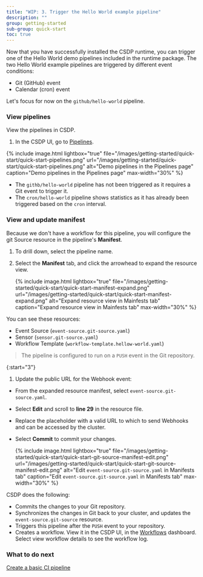 ```yaml
---
title: "WIP: 3. Trigger the Hello World example pipeline"
description: ""
group: getting-started
sub-group: quick-start
toc: true
---
```


Now that you have successfully installed the CSDP runtime, you can trigger one of the Hello World demo pipelines included in the runtime package.
The two Hello World example pipelines are triggered by different event conditions:
* Git (GitHub) event 
* Calendar (cron) event

Let's focus for now on the `github/hello-world` pipeline.

### View pipelines
View the pipelines in CSDP. 
1. In the CSDP UI, go to [Pipelines]((https://g.codefresh.io/2.0/pipelines){:target="\_blank"}). 

  {% include 
   image.html 
   lightbox="true" 
   file="/images/getting-started/quick-start/quick-start-pipelines.png" 
   url="/images/getting-started/quick-start/quick-start-pipelines.png" 
   alt="Demo pipelines in the Pipelines page" 
   caption="Demo pipelines in the Pipelines page"
   max-width="30%" 
   %}  

   * The `githb/hello-world` pipeline has not been triggered as it requires a Git event to trigger it. 
   * The `cron/hello-world` pipeline shows statistics as it has already been triggered based on the `cron` interval.  

### View and update manifest
Because we don't have a workflow for this pipeline, you will configure the git Source resource in the pipeline's **Manifest**.
1. To drill down, select the pipeline name.
1. Select the **Manifest** tab, and click the arrowhead to expand the resource view.
  
   {% include 
   image.html 
   lightbox="true" 
   file="/images/getting-started/quick-start/quick-start-manifest-expand.png" 
   url="/images/getting-started/quick-start/quick-start-manifest-expand.png" 
   alt="Expand resource view in Mainfests tab" 
   caption="Expand resource view in Mainfests tab"
   max-width="30%" 
   %} 
  
  You can see these resources:    

  * Event Source (`event-source.git-source.yaml`)
  * Sensor (`sensor.git-source.yaml`)
  * Workflow Template (`workflow-template.hellow-world.yaml`)  


  > The pipeline is configured to run on a `PUSH` event in the Git repository.

{:start="3"}
1. Update the public URL for the Webhook event:
  * From the expanded resource manifest, select `event-source.git-source.yaml`.
  * Select **Edit** and scroll to **line 29** in the resource file.    
  * Replace the placeholder with a valid URL to which to send Webhooks and can be accessed by the cluster. 
  * Select **Commit** to commit your changes.  
  
     {% include 
    image.html 
   lightbox="true" 
   file="/images/getting-started/quick-start/quick-start-git-source-manifest-edit.png" 
   url="/images/getting-started/quick-start/quick-start-git-source-manifest-edit.png" 
   alt="Edit `event-source.git-source.yaml` in Manifests tab" 
   caption="Edit `event-source.git-source.yaml` in Manifests tab"
   max-width="30%" 
    %} 

CSDP does the following:
* Commits the changes to your Git repository.
* Synchronizes the changes in Git back to your cluster, and updates the `event-source.git-source` resource.
* Triggers this pipeline after the `PUSH` event to your repository.
* Creates a workflow. View it in the CSDP UI, in the [Workflows]((https://g.codefresh.io/2.0/workflows){:target="\_blank"}) dashboard.  
  Select view workflow details to see the workflow log. 

### What to do next
[Create a basic CI pipeline]({{site.baseurl}}/docs/getting-started/quick-start/create-ci-pipeline)
